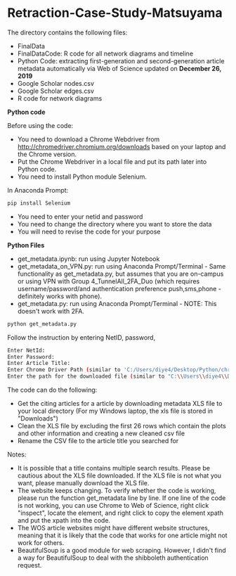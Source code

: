 # Retraction-Case-Study-Matsuyama
The directory contains the following files:
* FinalData
* FinalDataCode: R code for all network diagrams and timeline
* Python Code: extracting first-generation and second-generation article metadata automatically via Web of Science updated on **December 26, 2019**
* Google Scholar nodes.csv
* Google Scholar edges.csv
* R code for network diagrams

**Python code**

Before using the code:
* You need to download a Chrome Webdriver from http://chromedriver.chromium.org/downloads based on your laptop and the Chrome version.
* Put the Chrome Webdriver in a local file and put its path later into Python code.
* You need to install Python module Selenium.

In Anaconda Prompt:
```bash
pip install Selenium
```
* You need to enter your netid and password
* You need to change the directory where you want to store the data
* You will need to revise the code for your purpose

**Python Files**
* get_metadata.ipynb: run using Jupyter Notebook
* get_metadata_on_VPN.py: run using Anaconda Prompt/Terminal - Same functionality as get_metadata.py, but assumes that you are on-campus or using VPN with Group 4_TunnelAll_2FA_Duo (which requires username/password/and authentication preference push,sms,phone - definitely works with phone).
* get_metadata.py: run using Anaconda Prompt/Terminal - NOTE: This doesn't work with 2FA.
```bash
python get_metadata.py
```
Follow the instruction by entering NetID, password, 
```bash
Enter NetId:
Enter Password:
Enter Article Title: 
Enter Chrome Driver Path (similar to 'C:/Users/diye4/Desktop/Python/chromedriver_win32/chromedriver'): 
Enter the path for the downloaded file (similar to "C:\\Users\\diye4\\Downloads\\"): 
```

The code can do the following:
* Get the citing articles for a article by downloading metadata XLS file to your local directory (For my Windows laptop, the xls file is stored in "Downloads")
* Clean the XLS file by excluding the first 26 rows which contain the plots and other information and creating a new cleaned csv file
* Rename the CSV file to the article title you searched for




Notes:
* It is possible that a title contains multiple search results. Please be cautious about the XLS file downloaded. If the XLS file is not what you want, please manually download the XLS file.
* The website keeps changing. To verify whether the code is working, please run the function get_metadata line by line. If one line of the code is not working, you can use Chrome to Web of Science, right click "inspect", locate the element, and right click to copy the element xpath and put the xpath into the code.
* The WOS article websites might have different website structures, meaning that it is likely that the code that works for one article might not work for others. 
* BeautifulSoup is a good module for web scraping. However, I didn't find a way for BeautifulSoup to deal with the shibboleth authentication request. 

